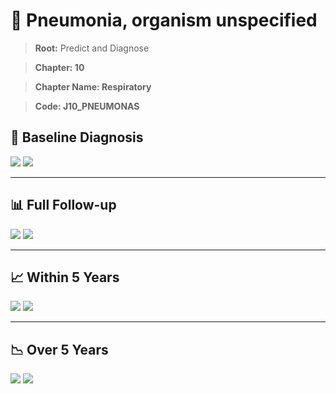 # 🧬 Pneumonia, organism unspecified
    
> **Root:** Predict and Diagnose

> **Chapter: 10**

> **Chapter Name: Respiratory**

> **Code: J10_PNEUMONAS**

## 🧪 Baseline Diagnosis

<img src="/Predict/Figures/Baseline/IMP/J10_PNEUMONAS.png" />

<CsvTableIMP src="/Predict_Data/Baseline/IMP/IMP_J10_PNEUMONAS.csv" label="🔍 View full results" />

<img src="/Predict/Figures/Baseline/ROC/J10_PNEUMONAS.png" />

<CsvTableROC src="/Predict_Data/Baseline/EVA/J10_PNEUMONAS.csv" label="🔍 View full results" />

---

## 📊 Full Follow-up

<img src="/Predict/Figures/ALL/IMP/J10_PNEUMONAS.png" />

<CsvTableIMP src="/Predict_Data/ALL/IMP/IMP_J10_PNEUMONAS.csv" label="🔍 View full results" />

<img src="/Predict/Figures/ALL/ROC/J10_PNEUMONAS.png" />

<CsvTableROC src="/Predict_Data/ALL/EVA/J10_PNEUMONAS.csv" label="🔍 View full results" />

---

## 📈 Within 5 Years

<img src="/Predict/Figures/FYears/IMP/J10_PNEUMONAS.png" />

<CsvTableIMP src="/Predict_Data/FYears/IMP/IMP_J10_PNEUMONAS.csv" label="🔍 View full results" />

<img src="/Predict/Figures/FYears/ROC/J10_PNEUMONAS.png" />

<CsvTableROC src="/Predict_Data/FYears/EVA/J10_PNEUMONAS.csv" label="🔍 View full results" />

---

## 📉 Over 5 Years

<img src="/Predict/Figures/OverFYears/IMP/J10_PNEUMONAS.png" />

<CsvTableIMP src="/Predict_Data/OverFYears/IMP/IMP_J10_PNEUMONAS.csv" label="🔍 View full results" />

<img src="/Predict/Figures/OverFYears/ROC/J10_PNEUMONAS.png" />

<CsvTableROC src="/Predict_Data/OverFYears/EVA/J10_PNEUMONAS.csv" label="🔍 View full results" />
